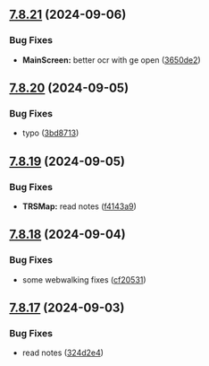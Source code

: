 ## [7.8.21](https://github.com/Torwent/SRL-T/compare/v7.8.20...v7.8.21) (2024-09-06)


### Bug Fixes

* **MainScreen:** better ocr with ge open ([3650de2](https://github.com/Torwent/SRL-T/commit/3650de29e07b739049ff3ea791ecd5a0d792a057))



## [7.8.20](https://github.com/Torwent/SRL-T/compare/v7.8.19...v7.8.20) (2024-09-05)


### Bug Fixes

* typo ([3bd8713](https://github.com/Torwent/SRL-T/commit/3bd87138e21430499254c90a8a9d4c7394bc62d2))



## [7.8.19](https://github.com/Torwent/SRL-T/compare/v7.8.18...v7.8.19) (2024-09-05)


### Bug Fixes

* **TRSMap:** read notes ([f4143a9](https://github.com/Torwent/SRL-T/commit/f4143a92b39a69756a71074d7c496c4be9b372c4))



## [7.8.18](https://github.com/Torwent/SRL-T/compare/v7.8.17...v7.8.18) (2024-09-04)


### Bug Fixes

* some webwalking fixes ([cf20531](https://github.com/Torwent/SRL-T/commit/cf20531c0623308505b103dfa2a97803f85f776f))



## [7.8.17](https://github.com/Torwent/SRL-T/compare/v7.8.16...v7.8.17) (2024-09-03)


### Bug Fixes

* read notes ([324d2e4](https://github.com/Torwent/SRL-T/commit/324d2e4e8cea4ae845c11148924c7778ed93152e))




